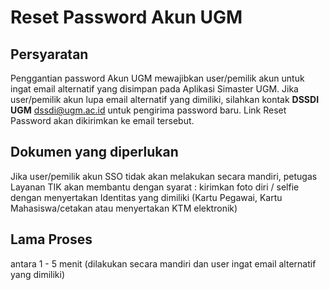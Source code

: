 # Reset Password Akun UGM

## Persyaratan
Penggantian password Akun UGM mewajibkan user/pemilik akun untuk ingat  email alternatif yang disimpan pada Aplikasi Simaster UGM. Jika user/pemilik akun lupa email alternatif yang dimiliki, silahkan kontak **DSSDI UGM**  dssdi@ugm.ac.id untuk pengirima password baru. Link Reset Password akan dikirimkan ke email tersebut.

## Dokumen yang diperlukan
Jika user/pemilik akun SSO tidak akan melakukan secara mandiri, petugas Layanan TIK akan membantu dengan syarat :
kirimkan foto diri / selfie dengan menyertakan Identitas yang dimiliki (Kartu Pegawai, Kartu Mahasiswa/cetakan atau menyertakan KTM elektronik)

## Lama Proses
antara 1 - 5 menit (dilakukan secara mandiri dan user ingat email alternatif yang dimiliki)
